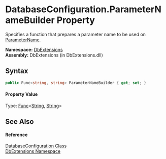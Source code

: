 DatabaseConfiguration.ParameterNameBuilder Property
===================================================
Specifies a function that prepares a parameter name to be used on [ParameterName][1].

**Namespace:** [DbExtensions][2]  
**Assembly:** DbExtensions (in DbExtensions.dll)

Syntax
------

```csharp
public Func<string, string> ParameterNameBuilder { get; set; }
```

#### Property Value
Type: [Func][3]&lt;[String][4], [String][4]>

See Also
--------

#### Reference
[DatabaseConfiguration Class][5]  
[DbExtensions Namespace][2]  

[1]: http://msdn.microsoft.com/en-us/library/109h62zs
[2]: ../README.md
[3]: http://msdn.microsoft.com/en-us/library/bb549151
[4]: http://msdn.microsoft.com/en-us/library/s1wwdcbf
[5]: README.md
